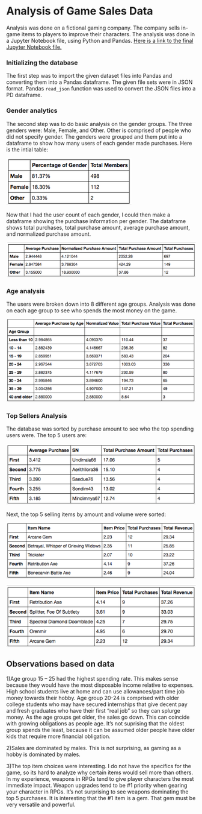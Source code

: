 # Analysis of Game Sales Data

Analysis was done on a fictional gaming company.  The company sells in-game items to players to improve their characters.  The analysis was done in a Jupyter Notebook file, using Python and Pandas.  [Here is a link to the final Jupyter Notebook file.](https://github.com/minckim1222/Analysis_of_fictional_ARPG/blob/master/heroes_of_pymoli/Heroes_of_PyMoli.ipynb)

### Initializing the database

The first step was to import the given dataset files into Pandas and converting them into a Pandas dataframe.  The given file sets were in JSON format.  Pandas `read_json` function was used to convert the JSON files into a PD dataframe.

### Gender analytics

The second step was to do basic analysis on the gender groups.  The three genders were: Male, Female, and Other.  Other is comprised of people who did not specify gender.  The genders were grouped and them put into a dataframe to show how many users of each gender made purchases.  Here is the intial table:

![Gender Members](https://github.com/minckim1222/Analysis_of_fictional_ARPG/blob/master/images/main_gender.png)

Now that I had the user count of each gender, I could then make a dataframe showing the purchase information per gender.  The dataframe shows total purchases, total purchase amount, average purchase amount, and normalized purchase amount.

![Gender Purchases](https://github.com/minckim1222/Analysis_of_fictional_ARPG/blob/master/images/gender_purchases.png)

### Age analysis

The users were broken down into 8 different age groups.  Analysis was done on each age group to see who spends the most money on the game.

![Age Statistics](https://github.com/minckim1222/Analysis_of_fictional_ARPG/blob/master/images/age_statistics.png)

### Top Sellers Analysis

The database was sorted by purchase amount to see who the top spending users were.  The top 5 users are:

![Top Five Users](https://github.com/minckim1222/Analysis_of_fictional_ARPG/blob/master/images/top_five_users.png)

Next, the top 5 selling items by amount and volume were sorted:

![Top Five Item Sales](https://github.com/minckim1222/Analysis_of_fictional_ARPG/blob/master/images/top_five_items.png)

![Top Five Items by Revenue](https://github.com/minckim1222/Analysis_of_fictional_ARPG/blob/master/images/top_five_items_revenue.png)


## Observations based on data

1)Age group 15 – 25 had the highest spending rate.  This makes sense because they would have the most disposable income relative to expenses.  High school students live at home and can use allowances/part time job money towards their hobby.  Age group 20-24 is comprised with older college students who may have secured internships that give decent pay and fresh graduates who have their first “real job” so they can splurge money.  As the age groups get older, the sales go down.  This can coincide with growing obligations as people age.  It’s not suprising that the oldest group spends the least, because it can be assumed older people have older kids that require more financial obligation.

2)Sales are dominated by males.  This is not surprising, as gaming as a hobby is dominated by males.  

3)The top item choices were interesting.  I do not have the specifics for the game, so its hard to analyze why certain items would sell more than others.  In my experience, weapons in RPGs tend to give player characters the most immediate impact.  Weapon upgrades tend to be #1 priority when gearing your character in RPGs.  It’s not surprising to see weapons dominating the top 5 purchases.  It is interesting that the #1 item is a gem.  That gem must be very versatile and powerful.

